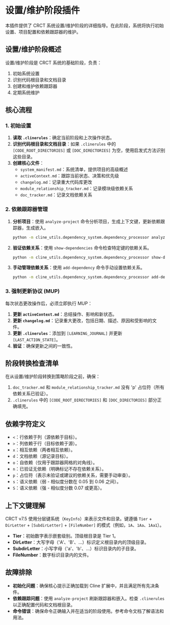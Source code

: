 # 设置/维护阶段插件

本插件提供了 CRCT 系统设置/维护阶段的详细指导。在此阶段，系统将执行初始设置、项目配置和依赖跟踪器的维护。

## 设置/维护阶段概述

设置/维护阶段是 CRCT 系统的基础阶段，负责：
1. 初始系统设置
2. 识别代码根目录和文档目录
3. 创建和维护依赖跟踪器
4. 定期系统维护

## 核心流程

### 1. 初始设置

1. **读取 `.clinerules`**：确定当前阶段和上次操作状态。
2. **识别代码根目录和文档目录**：如果 `.clinerules` 中的 `[CODE_ROOT_DIRECTORIES]` 或 `[DOC_DIRECTORIES]` 为空，使用启发式方法识别这些目录。
3. **创建核心文件**：
   - `system_manifest.md`：系统清单，提供项目的高级概述
   - `activeContext.md`：跟踪当前状态、决策和优先级
   - `changelog.md`：记录重大代码库更改
   - `module_relationship_tracker.md`：记录模块级依赖关系
   - `doc_tracker.md`：记录文档依赖关系

### 2. 依赖跟踪器管理

1. **分析项目**：使用 `analyze-project` 命令分析项目，生成上下文键，更新依赖跟踪器，生成嵌入。
   ```bash
   python -m cline_utils.dependency_system.dependency_processor analyze-project
   ```

2. **验证依赖关系**：使用 `show-dependencies` 命令检查特定键的依赖关系。
   ```bash
   python -m cline_utils.dependency_system.dependency_processor show-dependencies --key <key>
   ```

3. **手动管理依赖关系**：使用 `add-dependency` 命令手动设置依赖关系。
   ```bash
   python -m cline_utils.dependency_system.dependency_processor add-dependency --tracker <tracker_file> --source-key <key> --target-key <key> --dep-type <char>
   ```

### 3. 强制更新协议 (MUP)

每次状态更改操作后，必须立即执行 MUP：
1. **更新 `activeContext.md`**：总结操作、影响和新状态。
2. **更新 `changelog.md`**：记录重大更改，包括日期、描述、原因和受影响的文件。
3. **更新 `.clinerules`**：添加到 `[LEARNING_JOURNAL]` 并更新 `[LAST_ACTION_STATE]`。
4. **验证**：确保更新之间的一致性。

## 阶段转换检查清单

在从设置/维护阶段转换到策略阶段之前，确保：
1. `doc_tracker.md` 和 `module_relationship_tracker.md` 没有 'p' 占位符（所有依赖关系已验证）。
2. `.clinerules` 中的 `[CODE_ROOT_DIRECTORIES]` 和 `[DOC_DIRECTORIES]` 部分正确填充。

## 依赖字符定义

- `<`：行依赖于列（源依赖于目标）。
- `>`：列依赖于行（目标依赖于源）。
- `x`：相互依赖（两者相互依赖）。
- `d`：文档依赖（源记录目标）。
- `o`：自依赖（仅用于跟踪器网格的对角线）。
- `n`：已验证无依赖（明确标记不存在依赖关系）。
- `p`：占位符（表示未验证或建议的依赖关系，需要手动审查）。
- `s`：语义依赖（弱 - 相似度分数在 0.05 到 0.06 之间）。
- `S`：语义依赖（强 - 相似度分数 0.07 或更高）。

## 上下文键理解

CRCT v7.5 使用分层键系统（`KeyInfo`）来表示文件和目录。键遵循 `Tier` + `DirLetter` + `[SubdirLetter]` + `[FileNumber]` 的模式（例如，`1A`、`1Aa`、`1Aa1`）。

- **Tier**：初始数字表示嵌套级别。顶级根目录是 Tier 1。
- **DirLetter**：大写字母（'A'、'B'、...）标识定义根目录内的顶级目录。
- **SubdirLetter**：小写字母（'a'、'b'、...）标识目录内的子目录。
- **FileNumber**：数字标识目录内的文件。

## 故障排除

- **初始化问题**：确保核心提示正确加载到 Cline 扩展中，并且满足所有先决条件。
- **依赖跟踪问题**：使用 `analyze-project` 刷新跟踪器和嵌入。检查 `.clinerules` 以正确配置代码和文档根目录。
- **命令错误**：确保命令正确输入并在适当的阶段使用。参考命令文档了解语法和用法。